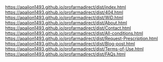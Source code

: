 https://apalion1493.github.io/profarmadirect/dist/index.html <br/>
https://apalion1493.github.io/profarmadirect/dist/404.html <br/>
https://apalion1493.github.io/profarmadirect/dist/WiD.html <br/>
https://apalion1493.github.io/profarmadirect/dist/About.html <br/>
https://apalion1493.github.io/profarmadirect/dist/Contact.html <br/>
https://apalion1493.github.io/profarmadirect/dist/All-conditions.html <br/>
https://apalion1493.github.io/profarmadirect/dist/Request-Prescription.html <br/>
https://apalion1493.github.io/profarmadirect/dist/Blog-post.html <br/>
https://apalion1493.github.io/profarmadirect/dist/Terms-of-Use.html <br/> 
https://apalion1493.github.io/profarmadirect/dist/FAQs.html <br/> 
